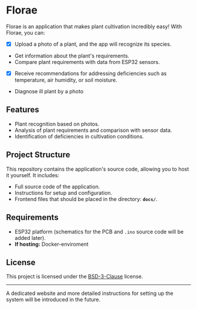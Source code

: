 # Florae

Florae is an application that makes plant cultivation incredibly easy! With Florae, you can:

- [X] Upload a photo of a plant, and the app will recognize its species.
- Get information about the plant's requirements.
- Compare plant requirements with data from ESP32 sensors.
- [X] Receive recommendations for addressing deficiencies such as temperature, air humidity, or soil moisture.
- Diagnose ill plant by a photo

## Features

- Plant recognition based on photos.
- Analysis of plant requirements and comparison with sensor data.
- Identification of deficiencies in cultivation conditions.

## Project Structure

This repository contains the application's source code, allowing you to host it yourself. It includes:

- Full source code of the application.
- Instructions for setup and configuration.
- Frontend files that should be placed in the directory: **`docs/`**.

## Requirements

- ESP32 platform (schematics for the PCB and `.ino` source code will be added later).
- **If hosting:** Docker-enviroment

## License

This project is licensed under the [BSD-3-Clause](./LICENSE) license.

---

A dedicated website and more detailed instructions for setting up the system will be introduced in the future.
